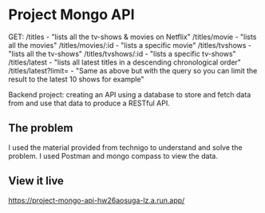 # Project Mongo API
GET:
  /titles - "lists all the tv-shows & movies on Netflix"
  /titles/movie - "lists all the movies"
  /titles/movies/:id - "lists a specific movie"
  /titles/tvshows - "lists all the tv-shows"
  /titles/tvshows/:id - "lists a specific tv-shows"
  /titles/latest - "lists all latest titles in a descending     chronological order"
  /titles/latest?limit=<number> -  "Same as above but with the query so you can limit the result to the latest 10 shows for example"


Backend project: creating an API using a database to store and fetch data from and use that data to produce a RESTful API.

## The problem

I used the material provided from technigo to understand and solve the problem. I used Postman and mongo compass to view the data. 

## View it live

https://project-mongo-api-hw26aosuga-lz.a.run.app/